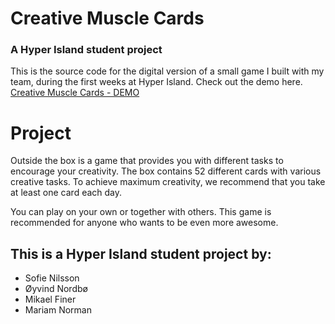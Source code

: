 # Creative Muscle Cards
### A Hyper Island student project
This is the source code for the digital version of a small game I built with my team, during the first weeks at Hyper Island. Check out the demo here. [Creative Muscle Cards - DEMO](http://outsidethebox.oyvind.co)

# Project

Outside the box is a game that provides you with different tasks to encourage your creativity. The box contains 52 different cards with various creative tasks. To achieve maximum creativity, we recommend that you take at least one card each day.

You can play on your own or together with others. This game is recommended for anyone who wants to be even more awesome.


## This is a Hyper Island student project by:
- Sofie Nilsson
- Øyvind Nordbø
- Mikael Finer
- Mariam Norman
